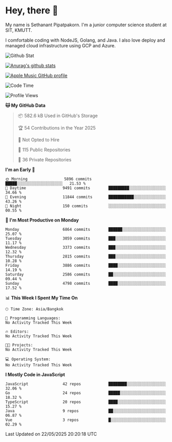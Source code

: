 # Hey, there 🙌
My name is Sethanant Pipatpakorn. I'm a junior computer science student at SIT, KMUTT.

I comfortable coding with NodeJS, Golang, and Java. I also love deploy and managed cloud infrastructure using GCP and Azure.

![Github Stat](https://github-profile-summary-cards.vercel.app/api/cards/profile-details?username=thetkpark&theme=dracula)

[![Anurag's github stats](https://github-readme-stats.vercel.app/api?username=thetkpark&count_private=true&show_icons=true&theme=tokyonight)](https://github.com/anuraghazra/github-readme-stats)

[![Apple Music GitHub profile](https://apple-music-github-profile.rayriffy.com/theme/light.svg?uid=000347.6120fcbefcb74cd59d65c108cc315787.1333)](https://github.com/rayriffy/apple-music-github-profile)

<!--START_SECTION:waka-->
![Code Time](http://img.shields.io/badge/Code%20Time-1%2C084%20hrs%204%20mins-blue)

![Profile Views](http://img.shields.io/badge/Profile%20Views-0-blue)

**🐱 My GitHub Data** 

> 📦 582.6 kB Used in GitHub's Storage 
 > 
> 🏆 54 Contributions in the Year 2025
 > 
> 🚫 Not Opted to Hire
 > 
> 📜 115 Public Repositories 
 > 
> 🔑 36 Private Repositories 
 > 
**I'm an Early 🐤** 

```text
🌞 Morning                5896 commits        █████░░░░░░░░░░░░░░░░░░░░   21.53 % 
🌆 Daytime                9491 commits        █████████░░░░░░░░░░░░░░░░   34.66 % 
🌃 Evening                11844 commits       ███████████░░░░░░░░░░░░░░   43.26 % 
🌙 Night                  150 commits         ░░░░░░░░░░░░░░░░░░░░░░░░░   00.55 % 
```
📅 **I'm Most Productive on Monday** 

```text
Monday                   6864 commits        ██████░░░░░░░░░░░░░░░░░░░   25.07 % 
Tuesday                  3059 commits        ███░░░░░░░░░░░░░░░░░░░░░░   11.17 % 
Wednesday                3373 commits        ███░░░░░░░░░░░░░░░░░░░░░░   12.32 % 
Thursday                 2815 commits        ███░░░░░░░░░░░░░░░░░░░░░░   10.28 % 
Friday                   3886 commits        ████░░░░░░░░░░░░░░░░░░░░░   14.19 % 
Saturday                 2586 commits        ██░░░░░░░░░░░░░░░░░░░░░░░   09.44 % 
Sunday                   4798 commits        ████░░░░░░░░░░░░░░░░░░░░░   17.52 % 
```


📊 **This Week I Spent My Time On** 

```text
🕑︎ Time Zone: Asia/Bangkok

💬 Programming Languages: 
No Activity Tracked This Week

🔥 Editors: 
No Activity Tracked This Week

🐱‍💻 Projects: 
No Activity Tracked This Week

💻 Operating System: 
No Activity Tracked This Week
```

**I Mostly Code in JavaScript** 

```text
JavaScript               42 repos            ████████░░░░░░░░░░░░░░░░░   32.06 % 
Go                       24 repos            █████░░░░░░░░░░░░░░░░░░░░   18.32 % 
TypeScript               20 repos            ████░░░░░░░░░░░░░░░░░░░░░   15.27 % 
Java                     9 repos             ██░░░░░░░░░░░░░░░░░░░░░░░   06.87 % 
Vue                      3 repos             █░░░░░░░░░░░░░░░░░░░░░░░░   02.29 % 
```




 Last Updated on 22/05/2025 20:20:18 UTC
<!--END_SECTION:waka-->
